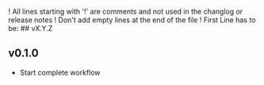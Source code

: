 ! All lines starting with '!' are comments and not used in the changlog or release notes
! Don't add empty lines at the end of the file
! First Line has to be: ## vX.Y.Z
## v0.1.0
- Start complete workflow